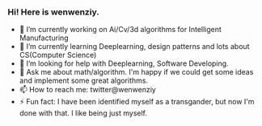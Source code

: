 ### Hi! Here is wenwenziy.

- 🔭 I’m currently working on Ai/Cv/3d algorithms for Intelligent Manufacturing
- 🌱 I’m currently learning Deeplearning, design patterns and lots about CS(Computer Science) 
- 🤔 I’m looking for help with Deeplearning, Software Developing.
- 💬 Ask me about math/algorithm. I'm happy if we could get some ideas and implement some great algorithms.
- 📫 How to reach me: twitter@wenwenziy
- ⚡ Fun fact: I have been identified myself as a transgander, but now I'm done with that. I like being just myself.
